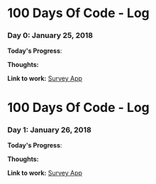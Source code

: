 # 100 Days Of Code - Log

### Day 0: January 25, 2018

**Today's Progress**:

**Thoughts:** 

**Link to work:** [Survey App](http://www.example.com)

# 100 Days Of Code - Log

### Day 1: January 26, 2018

**Today's Progress**:

**Thoughts:** 

**Link to work:** [Survey App](http://www.example.com)